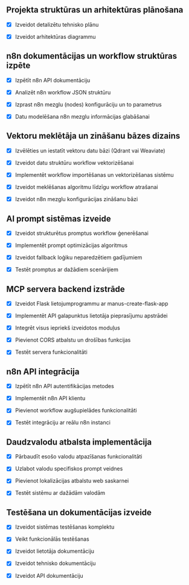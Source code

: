## Projekta struktūras un arhitektūras plānošana
- [x] Izveidot detalizētu tehnisko plānu
- [x] Izveidot arhitektūras diagrammu




## n8n dokumentācijas un workflow struktūras izpēte
- [x] Izpētīt n8n API dokumentāciju
- [x] Analizēt n8n workflow JSON struktūru
- [x] Izprast n8n mezglu (nodes) konfigurāciju un to parametrus
- [x] Datu modelēšana n8n mezglu informācijas glabāšanai



## Vektoru meklētāja un zināšanu bāzes dizains
- [x] Izvēlēties un iestatīt vektoru datu bāzi (Qdrant vai Weaviate)
- [x] Izveidot datu struktūru workflow vektorizēšanai
- [x] Implementēt workflow importēšanas un vektorizēšanas sistēmu
- [x] Izveidot meklēšanas algoritmu līdzīgu workflow atrašanai
- [x] Izveidot n8n mezglu konfigurācijas zināšanu bāzi


## AI prompt sistēmas izveide
- [x] Izveidot strukturētus promptus workflow ģenerēšanai
- [x] Implementēt prompt optimizācijas algoritmus
- [x] Izveidot fallback loģiku neparedzētiem gadījumiem
- [x] Testēt promptus ar dažādiem scenārijiem


## MCP servera backend izstrāde
- [x] Izveidot Flask lietojumprogrammu ar manus-create-flask-app
- [x] Implementēt API galapunktus lietotāja pieprasījumu apstrādei
- [x] Integrēt visus iepriekš izveidotos moduļus
- [x] Pievienot CORS atbalstu un drošības funkcijas
- [x] Testēt servera funkcionalitāti


## n8n API integrācija
- [x] Izpētīt n8n API autentifikācijas metodes
- [x] Implementēt n8n API klientu
- [x] Pievienot workflow augšupielādes funkcionalitāti
- [x] Testēt integrāciju ar reālu n8n instanci


## Daudzvalodu atbalsta implementācija
- [x] Pārbaudīt esošo valodu atpazīšanas funkcionalitāti
- [x] Uzlabot valodu specifiskos prompt veidnes
- [x] Pievienot lokalizācijas atbalstu web saskarnei
- [x] Testēt sistēmu ar dažādām valodām


## Testēšana un dokumentācijas izveide
- [x] Izveidot sistēmas testēšanas komplektu
- [x] Veikt funkcionālās testēšanas
- [x] Izveidot lietotāja dokumentāciju
- [x] Izveidot tehnisko dokumentāciju
- [x] Izveidot API dokumentāciju


